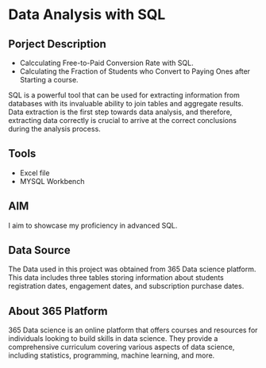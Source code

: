 # Data Analysis with SQL

## Porject Description
- Calcculating Free-to-Paid Conversion Rate with SQL.
- Calculating the Fraction of Students who Convert to Paying Ones after Starting a course.

SQL is a powerful tool that can be used for extracting information from databases with its invaluable ability to join tables and aggregate results. Data extraction is the first step towards data analysis, and therefore, extracting data correctly is crucial to arrive at the correct conclusions during the analysis process.

## Tools
- Excel file
- MYSQL Workbench

## AIM
I aim to showcase my proficiency in advanced SQL.

## Data Source 
The Data used in this project was obtained from 365 Data science platform. This data includes three tables storing information about students registration dates, engagement dates, and subscription purchase dates.

## About 365 Platform
365 Data science is an online platform that offers courses and resources for individuals looking to build skills in data science. They provide a comprehensive curriculum covering various aspects of data science, including statistics, programming, machine learning, and more.
